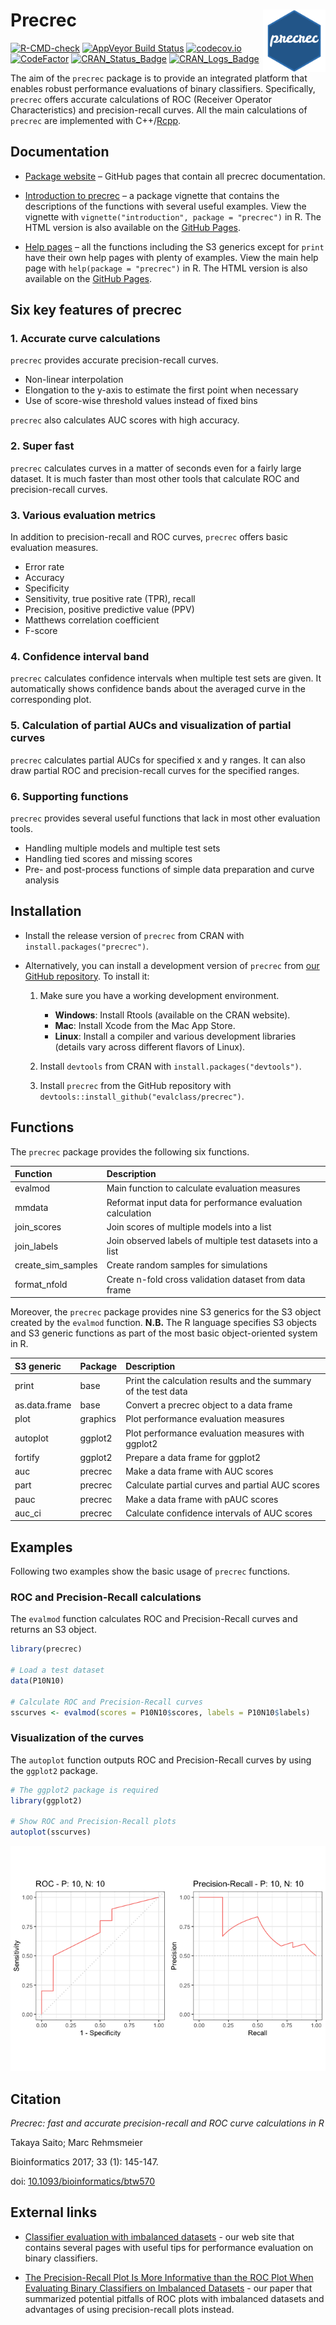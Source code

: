 
# Precrec <img src="man/figures/logo.png" align="right" alt="" width="100" />

[![R-CMD-check](https://github.com/evalclass/precrec/actions/workflows/R-CMD-check.yaml/badge.svg)](https://github.com/evalclass/precrec/actions/workflows/R-CMD-check.yaml)
[![AppVeyor Build
Status](https://ci.appveyor.com/api/projects/status/github/evalclass/precrec?branch=main&svg=true)](https://ci.appveyor.com/project/takayasaito/precrec/)
[![codecov.io](https://codecov.io/github/evalclass/precrec/coverage.svg?branch=main)](https://codecov.io/github/evalclass/precrec?branch=main)
[![CodeFactor](https://www.codefactor.io/repository/github/evalclass/precrec/badge)](https://www.codefactor.io/repository/github/evalclass/precrec/)
[![CRAN_Status_Badge](https://www.r-pkg.org/badges/version-ago/precrec)](https://cran.r-project.org/package=precrec)
[![CRAN_Logs_Badge](https://cranlogs.r-pkg.org/badges/grand-total/precrec)](https://cran.r-project.org/package=precrec)

The aim of the `precrec` package is to provide an integrated platform
that enables robust performance evaluations of binary classifiers.
Specifically, `precrec` offers accurate calculations of ROC (Receiver
Operator Characteristics) and precision-recall curves. All the main
calculations of `precrec` are implemented with
C++/[Rcpp](https://cran.r-project.org/package=Rcpp).

## Documentation

-   [Package website](https://evalclass.github.io/precrec/) – GitHub
    pages that contain all precrec documentation.

-   [Introduction to
    precrec](https://evalclass.github.io/precrec/articles/introduction.html)
    – a package vignette that contains the descriptions of the functions
    with several useful examples. View the vignette with
    `vignette("introduction", package = "precrec")` in R. The HTML
    version is also available on the [GitHub
    Pages](https://evalclass.github.io/precrec/articles/introduction.html).

-   [Help pages](https://evalclass.github.io/precrec/reference/) – all
    the functions including the S3 generics except for `print` have
    their own help pages with plenty of examples. View the main help
    page with `help(package = "precrec")` in R. The HTML version is also
    available on the [GitHub
    Pages](https://evalclass.github.io/precrec/reference/).

## Six key features of precrec

### 1. Accurate curve calculations

`precrec` provides accurate precision-recall curves.

-   Non-linear interpolation
-   Elongation to the y-axis to estimate the first point when necessary
-   Use of score-wise threshold values instead of fixed bins

`precrec` also calculates AUC scores with high accuracy.

### 2. Super fast

`precrec` calculates curves in a matter of seconds even for a fairly
large dataset. It is much faster than most other tools that calculate
ROC and precision-recall curves.

### 3. Various evaluation metrics

In addition to precision-recall and ROC curves, `precrec` offers basic
evaluation measures.

-   Error rate
-   Accuracy
-   Specificity
-   Sensitivity, true positive rate (TPR), recall
-   Precision, positive predictive value (PPV)
-   Matthews correlation coefficient
-   F-score

### 4. Confidence interval band

`precrec` calculates confidence intervals when multiple test sets are
given. It automatically shows confidence bands about the averaged curve
in the corresponding plot.

### 5. Calculation of partial AUCs and visualization of partial curves

`precrec` calculates partial AUCs for specified x and y ranges. It can
also draw partial ROC and precision-recall curves for the specified
ranges.

### 6. Supporting functions

`precrec` provides several useful functions that lack in most other
evaluation tools.

-   Handling multiple models and multiple test sets
-   Handling tied scores and missing scores
-   Pre- and post-process functions of simple data preparation and curve
    analysis

## Installation

-   Install the release version of `precrec` from CRAN with
    `install.packages("precrec")`.

-   Alternatively, you can install a development version of `precrec`
    from [our GitHub repository](https://github.com/evalclass/precrec/).
    To install it:

    1.  Make sure you have a working development environment.

        -   **Windows**: Install Rtools (available on the CRAN website).
        -   **Mac**: Install Xcode from the Mac App Store.
        -   **Linux**: Install a compiler and various development
            libraries (details vary across different flavors of Linux).

    2.  Install `devtools` from CRAN with
        `install.packages("devtools")`.

    3.  Install `precrec` from the GitHub repository with
        `devtools::install_github("evalclass/precrec")`.

## Functions

The `precrec` package provides the following six functions.

| Function           | Description                                                |
|:-------------------|:-----------------------------------------------------------|
| evalmod            | Main function to calculate evaluation measures             |
| mmdata             | Reformat input data for performance evaluation calculation |
| join_scores        | Join scores of multiple models into a list                 |
| join_labels        | Join observed labels of multiple test datasets into a list |
| create_sim_samples | Create random samples for simulations                      |
| format_nfold       | Create n-fold cross validation dataset from data frame     |

Moreover, the `precrec` package provides nine S3 generics for the S3
object created by the `evalmod` function. **N.B.** The R language
specifies S3 objects and S3 generic functions as part of the most basic
object-oriented system in R.

| S3 generic    | Package  | Description                                                    |
|:--------------|:---------|:---------------------------------------------------------------|
| print         | base     | Print the calculation results and the summary of the test data |
| as.data.frame | base     | Convert a precrec object to a data frame                       |
| plot          | graphics | Plot performance evaluation measures                           |
| autoplot      | ggplot2  | Plot performance evaluation measures with ggplot2              |
| fortify       | ggplot2  | Prepare a data frame for ggplot2                               |
| auc           | precrec  | Make a data frame with AUC scores                              |
| part          | precrec  | Calculate partial curves and partial AUC scores                |
| pauc          | precrec  | Make a data frame with pAUC scores                             |
| auc_ci        | precrec  | Calculate confidence intervals of AUC scores                   |

## Examples

Following two examples show the basic usage of `precrec` functions.

### ROC and Precision-Recall calculations

The `evalmod` function calculates ROC and Precision-Recall curves and
returns an S3 object.

``` r
library(precrec)

# Load a test dataset
data(P10N10)

# Calculate ROC and Precision-Recall curves
sscurves <- evalmod(scores = P10N10$scores, labels = P10N10$labels)
```

### Visualization of the curves

The `autoplot` function outputs ROC and Precision-Recall curves by using
the `ggplot2` package.

``` r
# The ggplot2 package is required 
library(ggplot2)

# Show ROC and Precision-Recall plots
autoplot(sscurves)
```

![](https://raw.githubusercontent.com/evalclass/precrec/main/README_files/figure-gfm/unnamed-chunk-2-1.png)

## Citation

*Precrec: fast and accurate precision-recall and ROC curve calculations
in R*

Takaya Saito; Marc Rehmsmeier

Bioinformatics 2017; 33 (1): 145-147.

doi:
[10.1093/bioinformatics/btw570](https://doi.org/10.1093/bioinformatics/btw570)

## External links

-   [Classifier evaluation with imbalanced
    datasets](https://classeval.wordpress.com/) - our web site that
    contains several pages with useful tips for performance evaluation
    on binary classifiers.

-   [The Precision-Recall Plot Is More Informative than the ROC Plot
    When Evaluating Binary Classifiers on Imbalanced
    Datasets](https://doi.org/10.1371/journal.pone.0118432) - our paper
    that summarized potential pitfalls of ROC plots with imbalanced
    datasets and advantages of using precision-recall plots instead.
